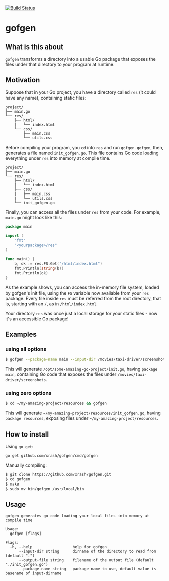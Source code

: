 [![Build Status](https://travis-ci.org/xrash/gofgen.svg?branch=master)](http://travis-ci.org/xrash/gofgen)

# gofgen

## What is this about

`gofgen` transforms a directory into a usable Go package that exposes the files under that directory to your program at runtime.

## Motivation

Suppose that in your Go project, you have a directory called `res` (it could have any name), containing static files:

```
project/
├── main.go
└── res/
    ├── html/
    |   └── index.html
    └── css/
        ├── main.css
        └── utils.css
```

Before compiling your program, you `cd` into `res` and run `gofgen`. `gofgen`, then, generates a file named `init_gofgen.go`. This file contains Go code loading everything under `res` into memory at compile time.

```
project/
├── main.go
└── res/
    ├── html/
    |   └── index.html
    ├── css/
    |   ├── main.css
    |   └── utils.css
    └── init_gofgen.go
```

Finally, you can access all the files under `res` from your code. For example, `main.go` might look like this:

```go
package main

import (
	"fmt"
	"<yourpackage>/res"
)

func main() {
	b, ok := res.FS.Get("/html/index.html")
	fmt.Println(string(b))
	fmt.Println(ok)
}
```

As the example shows, you can access the in-memory file system, loaded by gofgen's init file, using the `FS` variable now available from your `res` package. Every file inside `res` must be referred from the root directory, that is, starting with an `/`, as in `/html/index.html`.

Your directory `res` was once just a local storage for your static files - now it's an accessible Go package!

## Examples

### using all options

```bash
$ gofgen --package-name main --input-dir /movies/taxi-driver/screenshots --output-file /opt/some-amazing-go-project/init_screenshots.go
```

This will generate `/opt/some-amazing-go-project/init.go`, having `package main`, containing Go code that exposes the files under `/movies/taxi-driver/screenshots`.

### using zero options

```bash
$ cd ~/my-amazing-project/resources && gofgen
```

This will generate `~/my-amazing-project/resources/init_gofgen.go`, having `package resources`, exposing files under `~/my-amazing-project/resources`.

## How to install

Using `go get`:

```bash
go get github.com/xrash/gofgen/cmd/gofgen
```

Manually compiling:

```bash
$ git clone https://github.com/xrash/gofgen.git
$ cd gofgen
$ make
$ sudo mv bin/gofgen /usr/local/bin
```

## Usage

```
gofgen generates go code loading your local files into memory at compile time

Usage:
  gofgen [flags]

Flags:
  -h, --help                  help for gofgen
      --input-dir string      dirname of the directory to read from (default ".")
      --output-file string    filename of the output file (default "./init_gofgen.go")
      --package-name string   package name to use, default value is basename of input-dirname
```
